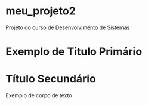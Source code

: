 # meu_projeto2
Projeto do curso de Desenvolvimento de Sistemas

# Exemplo de Titulo Primário

# Título Secundário

Exemplo de corpo de texto
